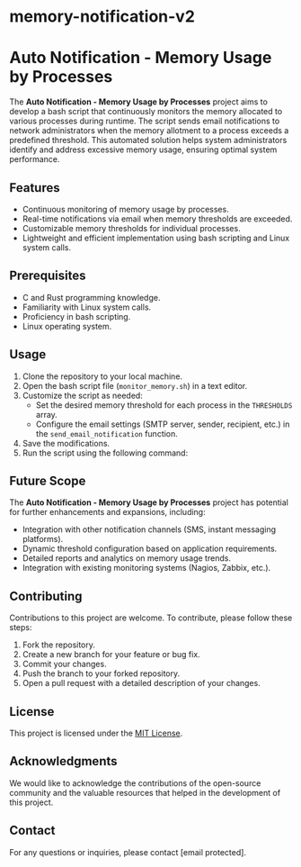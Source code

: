 # memory-notification-v2

# Auto Notification - Memory Usage by Processes

The **Auto Notification - Memory Usage by Processes** project aims to develop a bash script that continuously monitors the memory allocated to various processes during runtime. The script sends email notifications to network administrators when the memory allotment to a process exceeds a predefined threshold. This automated solution helps system administrators identify and address excessive memory usage, ensuring optimal system performance.

## Features

- Continuous monitoring of memory usage by processes.
- Real-time notifications via email when memory thresholds are exceeded.
- Customizable memory thresholds for individual processes.
- Lightweight and efficient implementation using bash scripting and Linux system calls.

## Prerequisites

- C and Rust programming knowledge.
- Familiarity with Linux system calls.
- Proficiency in bash scripting.
- Linux operating system.

## Usage

1. Clone the repository to your local machine.
2. Open the bash script file (`monitor_memory.sh`) in a text editor.
3. Customize the script as needed:
   - Set the desired memory threshold for each process in the `THRESHOLDS` array.
   - Configure the email settings (SMTP server, sender, recipient, etc.) in the `send_email_notification` function.
4. Save the modifications.
5. Run the script using the following command:


## Future Scope

The **Auto Notification - Memory Usage by Processes** project has potential for further enhancements and expansions, including:

- Integration with other notification channels (SMS, instant messaging platforms).
- Dynamic threshold configuration based on application requirements.
- Detailed reports and analytics on memory usage trends.
- Integration with existing monitoring systems (Nagios, Zabbix, etc.).

## Contributing

Contributions to this project are welcome. To contribute, please follow these steps:

1. Fork the repository.
2. Create a new branch for your feature or bug fix.
3. Commit your changes.
4. Push the branch to your forked repository.
5. Open a pull request with a detailed description of your changes.

## License

This project is licensed under the [MIT License](LICENSE).

## Acknowledgments

We would like to acknowledge the contributions of the open-source community and the valuable resources that helped in the development of this project.

## Contact

For any questions or inquiries, please contact [email protected].
